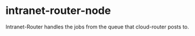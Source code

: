 intranet-router-node
====================

Intranet-Router handles the jobs from the queue that cloud-router posts to.
